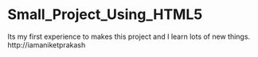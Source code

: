 # Small_Project_Using_HTML5
Its my first experience to makes this project and I learn lots of new things.  http://iamaniketprakash
